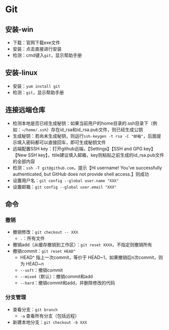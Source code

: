 # Git

## 安装-win

- 下载：官网下载exe文件
- 安装：点击直接进行安装
- 检测：cmd键入`git`，显示帮助手册

## 安装-linux

- 安装：`yum install git`
- 检测：`git`，显示帮助手册

## 连接远端仓库

- 检测本地是否已经生成秘钥：如果当前用户的home目录的.ssh目录下（例如：`~/home/.ssh`）存在id_rsa和id_rsa.pub文件，则已经生成公钥
- 生成秘钥：若尚未生成秘钥，则运行`ssh-keygen -t rsa -C "邮箱"`，后面提示填入密码都可以直接回车，即可生成秘钥文件
- 远端配置SSH key：打开github远端，【Settings】【SSH and GPG key】【New SSH key】，ttile建议填入邮箱，key则粘贴之前生成的id_rsa.pub文件的全部内容
- 检测：`ssh -T git@github.com`，提示【Hi username! You’ve successfully authenticated, but GitHub does not provide shell access.】则成功
- 设置用户名：`git config --global user.name "XXX"`
- 设置邮箱：`git config --global user.email "XXX"`

## 命令

### 撤销

- 撤销修改：`git checkout -- XXX`
  - `.`：所有文件
- 撤销add（从缓存撤销到工作区）：`git reset XXXX`，不指定则撤销所有
- 撤销commit：`git reset HEAD^`
  - HEAD^ 指上一次commit，等价于 HEAD~1，如果撤销后n次commit，则为 HEAD~n
  - `--soft`：撤销commit
  - `--mixed`（默认）：撤销commit和add
  - `--hard`：撤销commit和add，并删除修改的代码

### 分支管理

- 查看分支：`git branch`
  - `-a` 查看所有分支（包括远程）
- 新建本地分支：`git checkout -b XXX`
